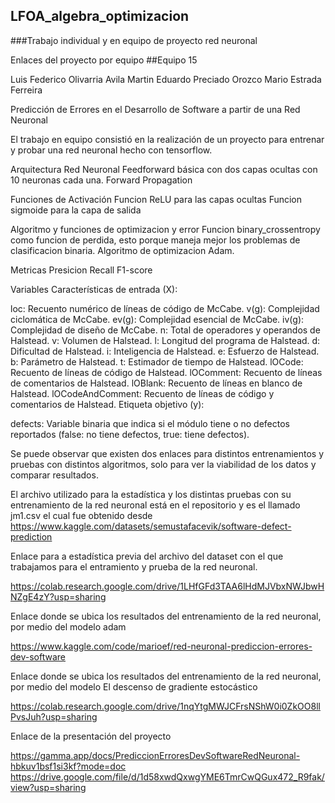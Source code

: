 ## LFOA_algebra_optimizacion

###Trabajo individual y en equipo de proyecto red neuronal

Enlaces del proyecto por equipo
##Equipo 15

Luis Federico Olivarria Avila
Martin Eduardo Preciado Orozco
Mario Estrada Ferreira

Predicción de Errores en el Desarrollo de Software a partir de una Red Neuronal

El trabajo en equipo consistió en la realización de un proyecto para entrenar y probar una red neuronal hecho con tensorflow.

Arquitectura Red Neuronal
Feedforward básica con dos capas ocultas con 10 neuronas cada una. Forward Propagation

Funciones de Activación
Funcion ReLU para las capas ocultas Funcion sigmoide para la capa de salida

Algoritmo y funciones de optimizacion y error
Funcion binary_crossentropy como funcion de perdida, esto porque maneja mejor los problemas de clasificacion binaria. Algoritmo de optimizacion Adam.

Metricas
Presicion Recall F1-score

Variables
Características de entrada (X):

loc: Recuento numérico de líneas de código de McCabe.
v(g): Complejidad ciclomática de McCabe.
ev(g): Complejidad esencial de McCabe.
iv(g): Complejidad de diseño de McCabe.
n: Total de operadores y operandos de Halstead.
v: Volumen de Halstead.
l: Longitud del programa de Halstead.
d: Dificultad de Halstead.
i: Inteligencia de Halstead.
e: Esfuerzo de Halstead.
b: Parámetro de Halstead.
t: Estimador de tiempo de Halstead.
lOCode: Recuento de líneas de código de Halstead.
lOComment: Recuento de líneas de comentarios de Halstead.
lOBlank: Recuento de líneas en blanco de Halstead.
lOCodeAndComment: Recuento de líneas de código y comentarios de Halstead.
Etiqueta objetivo (y):

defects: Variable binaria que indica si el módulo tiene o no defectos reportados (false: no tiene defectos, true: tiene defectos).

Se puede observar que existen dos enlaces para distintos entrenamientos y pruebas con distintos algoritmos, solo para ver la viabilidad de los datos y comparar resultados.

El archivo utilizado para la estadística y los distintas pruebas con su entrenamiento de la red neuronal está en el repositorio y es el llamado jm1.csv el cual fue obtenido desde https://www.kaggle.com/datasets/semustafacevik/software-defect-prediction

Enlace para a estadística previa del archivo del dataset con el que trabajamos para el entramiento y prueba de la red neuronal.

https://colab.research.google.com/drive/1LHfGFd3TAA6lHdMJVbxNWJbwHNZgE4zY?usp=sharing

Enlace donde se ubica los resultados del entrenamiento de la red neuronal, por medio del modelo adam

https://www.kaggle.com/code/marioef/red-neuronal-prediccion-errores-dev-software

Enlace donde se ubica los resultados del entrenamiento de la red neuronal, por medio del modelo El descenso de gradiente estocástico

https://colab.research.google.com/drive/1nqYtgMWJCFrsNShW0i0ZkOO8llPvsJuh?usp=sharing

Enlace de la presentación del proyecto

https://gamma.app/docs/PrediccionErroresDevSoftwareRedNeuronal-hbkuv1bsf1si3kf?mode=doc https://drive.google.com/file/d/1d58xwdQxwgYME6TmrCwQGux472_R9fak/view?usp=sharing
